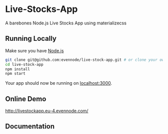 # Live-Stocks-App

A barebones Node.js Live Stocks App using materializecss

## Running Locally

Make sure you have [Node.js](http://nodejs.org/) 

```sh
git clone git@github.com:evennode/live-stock-app.git # or clone your own fork
cd live-stock-app
npm install
npm start
```

Your app should now be running on [localhost:3000](http://localhost:3000/).

## Online Demo

http://livestockapp.eu-4.evennode.com/

## Documentation
